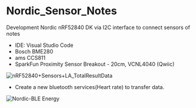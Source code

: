 # Nordic_Sensor_Notes
Development Nordic nRF52840 DK via I2C interface to connect sensors of notes
- IDE: Visual Studio Code
- Bosch BME280
- ams CCS811
- SparkFun Proximity Sensor Breakout - 20cm, VCNL4040 (Qwiic)


![nRF52840+Sensors+LA_TotalResultData](https://github.com/user-attachments/assets/76ea16c3-b2ab-440a-aeb1-9473f17effec)


- Create a new bluetooth services(Heart rate) to transfer data.

![Nordic-BLE Energy](https://github.com/user-attachments/assets/fba27e27-def4-459f-8097-a1f85c75392b)

